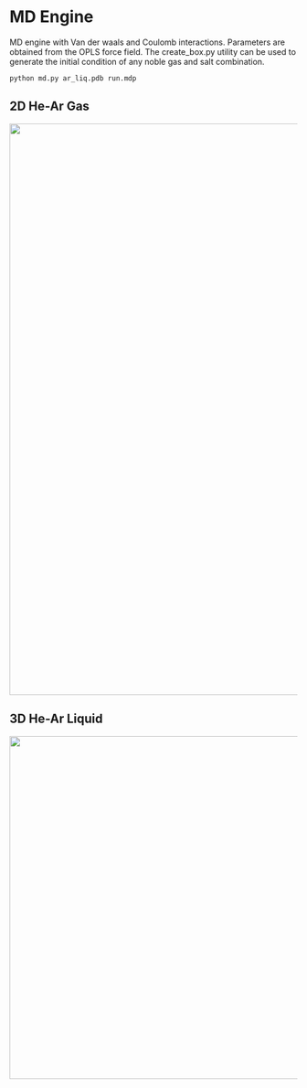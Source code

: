 # MD Engine

MD engine with Van der waals and Coulomb interactions. Parameters are obtained from the OPLS force field. The create_box.py utility can be used to generate the initial condition of any noble gas and salt combination.

```
python md.py ar_liq.pdb run.mdp
```

## 2D He-Ar Gas

<p align="center">
  <img width="1000" src="images/2d_lj.gif">
</p>

## 3D He-Ar Liquid

<p align="center">
  <img width="600" src="images/3d_lj.gif">
</p>